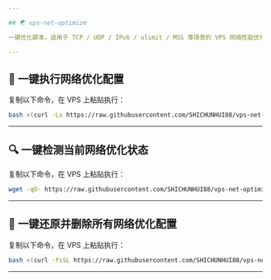 ```yaml
---

## 🌏 vps-net-optimize

一键优化脚本，适用于 TCP / UDP / IPv6 / ulimit / MSS 等场景的 VPS 网络性能优化。

---
```


## 🚀 一键执行网络优化配置

复制以下命令，在 VPS 上粘贴执行：

```bash
bash <(curl -Ls https://raw.githubusercontent.com/SHICHUNHUI88/vps-net-optimize/main/net-optimize-full.sh)
```

---

## 🔍 一键检测当前网络优化状态

复制以下命令，在 VPS 上粘贴执行：

```bash
wget -qO- https://raw.githubusercontent.com/SHICHUNHUI88/vps-net-optimize/main/net-optimize-check.sh | bash
```
---

## 🔴 一键还原并删除所有网络优化配置

复制以下命令，在 VPS 上粘贴执行：
```bash
bash <(curl -fsSL https://raw.githubusercontent.com/SHICHUNHUI88/vps-net-optimize/main/net-optimize-reset.sh)
```
---